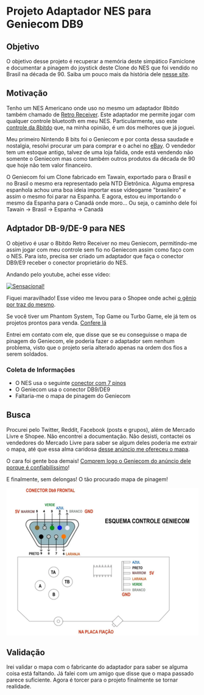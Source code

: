 # Projeto Adaptador NES para Geniecom DB9 

## Objetivo

O objetivo desse projeto é recuperar a memória deste simpático Famiclone e documentar a pinagem do joystick deste Clone do NES que foi vendido no Brasil na década de 90. 
Saiba um pouco mais da história dele [nesse site](https://bojoga.com.br/acervo/consoles-de-mesa/geracao-3/geniecom/).

## Motivação

Tenho um NES Americano onde uso no mesmo um adaptador 8bitdo também chamado de [Retro Receiver](https://www.8bitdo.com/retro-receiver-nes/). 
Este adaptador me permite jogar com qualquer controle bluetooth em meu NES. Particularmente, uso este [controle da 8bitdo](https://www.8bitdo.com/pro2/#Transparent) que, na minha opinião, é um dos melhores que já joguei.

Meu primeiro Nintendo 8 bits foi o Geniecom e por conta dessa saudade e nostalgia, resolvi procurar um para comprar e o achei no [eBay](https://www.ebay.com/itm/134259354667).
O vendedor tem um estoque antigo, talvez de uma loja falida, onde está vendendo não somente o Geniecom mas como também outros produtos da década de 90 que hoje não tem valor financeiro.

O Geniecom foi um Clone fabricado em Tawain, exportado para o Brasil e no Brasil o mesmo era representado pela NTD Eletrônica. Alguma empresa espanhola achou uma boa ideia importar esse vídeogame "brasileiro" e assim o mesmo foi parar na Espanha. E agora, estou eu importando o mesmo da Espanha para o Canadá onde moro... Ou seja, o caminho dele foi Tawain -> Brasil -> Espanha -> Canadá

## Adptador DB-9/DE-9 para NES

O objetivo é usar o 8bitdo Retro Receiver no meu Geniecom, permitindo-me assim jogar com meu controle sem fio no Geniecom assim como faço com o NES.
Para isto, precisa ser criado um adaptador que faça o conector DB9/E9 receber o conector proprietário do NES.

Andando pelo youtube, achei esse vídeo: 

[![Sensacional!](https://img.youtube.com/vi/fYj5p7F7-cc/hqdefault.jpg)](https://youtu.be/fYj5p7F7-cc)


Fiquei maravilhado! Esse vídeo me levou para o Shopee onde achei [o gênio por traz do mesmo](https://shopee.com.br/Controle-Nes-8-Bits-Adapter-Para-Jogar-No-Turbo-Game-Phamtom-i.303516671.12405585571?xptdk=4372ea12-6468-4091-833f-f64e535032ac).

Se você tiver um Phantom System, Top Game ou Turbo Game, ele já tem os projetos prontos para venda. [Confere lá](https://shopee.com.br/Controle-Nes-8-Bits-Adapter-Para-Jogar-No-Turbo-Game-Phamtom-i.303516671.12405585571?xptdk=4372ea12-6468-4091-833f-f64e535032ac)

Entrei em contato com ele, que disse que se eu conseguisse o mapa de pinagem do Geniecom, ele poderia fazer o adaptador sem nenhum problema, visto que o projeto seria alterado apenas na ordem dos fios a serem soldados.

### Coleta de Informações

* O NES usa o seguinte [conector com 7 pinos](https://www.nesdev.org/wiki/Controller_port_pinout)
* O Geniecom usa o conector DB9/DE9
* Faltaria-me o mapa de pinagem do Geniecom

## Busca

Procurei pelo Twitter, Reddit, Facebook (posts e grupos), além de Mercado Livre e Shopee. Não encontrei a documentação.
Não desisti, contactei os vendedores do Mercado Livre para saber se algum deles poderia me extrair o mapa, até que essa alma caridosa [desse anúncio me ofereceu o mapa](https://produto.mercadolivre.com.br/MLB-2143952783-geniecom-clone-nes-_JM).

O cara foi gente boa demais! [Comprem logo o Geniecom do anúncio dele porque é confiabilíssimo](https://produto.mercadolivre.com.br/MLB-2143952783-geniecom-clone-nes-_JM)!

E finalmente, sem delongas! O tão procurado mapa de pinagem!

![Mapa Pinagem do Geniecom](https://github.com/robertofelix/geniecom/blob/main/Geniecom%20DB9%20pinout.png)

## Validação

Irei validar o mapa com o fabricante do adaptador para saber se alguma coisa está faltando. Já falei com um amigo que disse que o mapa passado parece suficiente. Agora é torcer para o projeto finalmente se tornar realidade.


